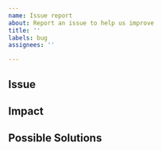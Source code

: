 ```yaml
---
name: Issue report
about: Report an issue to help us improve
title: ''
labels: bug
assignees: ''

---
```


## Issue


## Impact


## Possible Solutions
